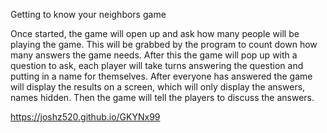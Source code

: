 Getting to know your neighbors game

Once started, the game will open up and ask how many people will be playing the game. This will be grabbed by the program to count down how many answers the game needs. After this the game will pop up with a question to ask, each player will take turns answering the question and putting in a name for themselves. After everyone has answered the game will display the results on a screen, which will only display the answers, names hidden. Then the game will tell the players to discuss the answers.

https://joshz520.github.io/GKYNx99 
